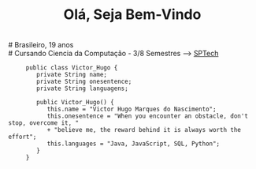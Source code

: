 
<div>
        <center>
            <H1>
                Olá, Seja Bem-Vindo
            </H1>
        </center>
</div>

 <br># Brasileiro, 19 anos
 <br># Cursando Ciencia da Computação - 3/8 Semestres --> [SPTech](https://sptech.school)   
    
<div  >
       
         public class Victor_Hugo {
            private String name;
            private String onesentence;
            private String languagens;
           
            public Victor_Hugo() {
               this.name = "Victor Hugo Marques do Nascimento";
               this.onesentence = "When you encounter an obstacle, don't stop, overcome it, "
               + "believe me, the reward behind it is always worth the effort";
               this.languages = "Java, JavaScript, SQL, Python";
            }
         }
</div>

